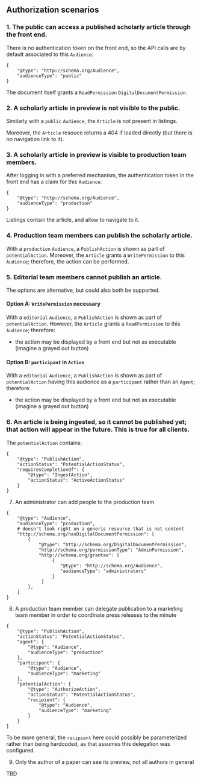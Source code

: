## Authorization scenarios

### 1. The public can access a published scholarly article through the front end.

There is no authentication token on the front end, so the API calls are by default associated to this `Audience`:

```
{
    "@type": "http://schema.org/Audience",
    "audienceType": "public"
}
```

The document itself grants a `ReadPermission` `DigitalDocumentPermission`.

### 2. A scholarly article in preview is not visible to the public.

Similarly with a `public` `Audience`, the `Article` is not present in listings.

Moreover, the `Article` resouce returns a 404 if loaded directly (but there is no navigation link to it).

### 3. A scholarly article in preview is visible to production team members.

After logging in with a preferred mechanism, the authentication token in the front end has a claim for this `Audience`:

```
{
    "@type": "http://schema.org/Audience",
    "audienceType": "production"
}
```

Listings contain the article, and allow to navigate to it.

### 4. Production team members can publish the scholarly article.

With a `production` `Audience`, a `PublishAction` is shown as part of `potentialAction`. Moreover, the `Article` grants a `WritePermission` to this `Audience`; therefore, the action can be performed.

### 5. Editorial team members cannot publish an article.

The options are alternative, but could also both be supported.

#### Option A: `WritePermission` necessary

With a `editorial` `Audience`, a `PublishAction` is shown as part of `potentialAction`. However, the `Article` grants a `ReadPermission` to this `Audience`; therefore:

- the action may be displayed by a front end but not as executable (imagine a grayed out button)

#### Option B: `participant` in `Action`

With a `editorial` `Audience`, a `PublishAction` is shown as part of `potentialAction` having this audience as a `participant` rather than an `Agent`; therefore:

- the action may be displayed by a front end but not as executable (imagine a grayed out button)

### 6. An article is being ingested, so it cannot be published yet; that action will appear in the future. This is true for all clients.

The `potentialAction` contains:

```
{
    "@type": "PublishAction",
    "actionStatus": "PotentialActionStatus",
    "requiresCompletionOf": {
        "@type": "IngestAction",
        "actionStatus": "ActiveActionStatus"
    }
}
```

7. An administrator can add people to the production team

```
{
    "@type": "Audience",
    "audienceType": "production",
    # doesn't look right on a generic resource that is not content
    "http://schema.org/hasDigitalDocumentPermission": [
		{
			"@type": "http://schema.org/DigitalDocumentPermission",
			"http://schema.org/permissionType": "AdminPermission",
			"http://schema.org/grantee": [
				 {
					"@type": "http://schema.org/Audience",
					"audienceType": "administrators"
				 }
			 ]
		},
    ]
}
```

8. A production team member can delegate publication to a marketing team member in order to coordinate press releases to the minute

```
{
    "@type": "PublishAction",
    "actionStatus": "PotentialActionStatus",
    "agent": {
        "@type": "Audience",
        "audienceType": "production"
    },
    "participant": {
        "@type": "Audience",
        "audienceType": "marketing"
    },
    "potentialAction": {
        "@type": "AuthorizeAction",
        "actionStatus": "PotentialActionStatus",
        "recipient": {
            "@type": "Audience",
            "audienceType": "marketing"
        }
    }
}
```

To be more general, the `recipient` here could possibly be parameterized rather than being hardcoded, as that assumes this delegation was configured.

9. Only the author of a paper can see its preview, not all authors in general

TBD
